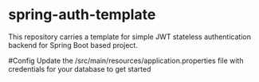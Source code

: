 # spring-auth-template
This repository carries a template for simple JWT stateless authentication backend for Spring Boot based project. 

#Config
Update the /src/main/resources/application.properties file with credentials for your database to get started